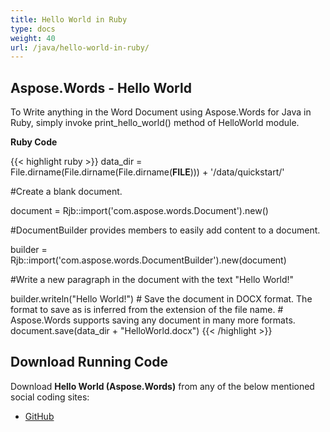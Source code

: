 ```yaml
---
title: Hello World in Ruby
type: docs
weight: 40
url: /java/hello-world-in-ruby/
---
```


## Aspose.Words - Hello World

To Write anything in the Word Document using Aspose.Words for Java in Ruby, simply invoke print_hello_world() method of HelloWorld module.

**Ruby Code**

{{< highlight ruby >}}
data_dir = File.dirname(File.dirname(File.dirname(__FILE__))) + '/data/quickstart/'

#Create a blank document.

document = Rjb::import('com.aspose.words.Document').new()

#DocumentBuilder provides members to easily add content to a document.

builder = Rjb::import('com.aspose.words.DocumentBuilder').new(document)

#Write a new paragraph in the document with the text "Hello World!"

builder.writeln("Hello World!")
\# Save the document in DOCX format. The format to save as is inferred from the extension of the file name.
\# Aspose.Words supports saving any document in many more formats.
document.save(data_dir + "HelloWorld.docx")
{{< /highlight >}}

## Download Running Code

Download **Hello World (Aspose.Words)** from any of the below mentioned social coding sites:

- [GitHub](https://github.com/aspose-words/Aspose.Words-for-Java/blob/master/Plugins/Aspose_Words_Java_for_Ruby/lib/asposewordsjavaforruby/helloworld.rb)
